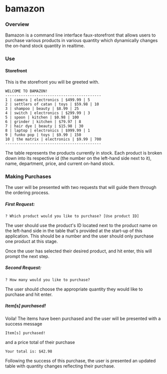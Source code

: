 # bamazon

### Overview
Bamazon is a command line interface faux-storefront that allows users to purchase various products in various quantity which dynamically changes the on-hand stock quantity in realtime.

### Use

#### Storefront
This is the storefront you will be greeted with.
```
WELCOME TO BAMAZON!
-------------------------------------------
1 | camera | electronics | $499.99 | 5
2 | settlers of catan | toys | $59.98 | 10
3 | shampoo | beauty | $8.99 | 25
4 | switch | electronics | $299.99 | 3
5 | spoon | kitchen | $0.98 | 100
6 | grinder | kitchen | $79.97 | 8
7 | hair dye | beauty | $15.98 | 30
8 | laptop | electronics | $999.99 | 1
9 | funko pop | toys | $9.99 | 150
10 | the matrix | electronics | $9.99 | 700
-------------------------------------------
```

The table represents the products currently in stock. Each product is broken down into its respective id (the number on the left-hand side next to it), name, department, price, and current on-hand stock.

### Making Purchases
The user will be presented with two requests that will guide them through the ordering process.

##### First Request:
```
? Which product would you like to purchase? [Use product ID]
```
The user should use the product's ID located next to the product name on the left-hand side in the table that's provided at the start-up of this application. This should be a number and the user should only purchase one product at this stage.

Once the user has selected their desired product, and hit enter, this will prompt the next step.

##### Second Request: 
```
? How many would you like to purchase?
```
The user should choose the appropriate quantity they would like to purchase and hit enter.

##### Item[s] purchased!
Voila! The items have been purchased and the user will be presented with a success message
```
Item[s] purchased!
```
and a price total of their purchase
```
Your total is: $42.98
```
Following the success of this purchase, the user is presented an updated table with quantity changes reflecting their purchase.
